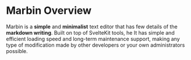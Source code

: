 # Marbin Overview
Marbin is a **simple** and **minimalist** text editor that has few details of the **markdown writing**.
Built on top of SvelteKit tools, he It has simple and efficient loading speed and long-term maintenance support, making any type of modification made by other developers or your own administrators possible.
